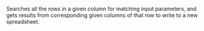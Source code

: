 Searches all the rows in a given column for matching input parameters, and gets results from corresponding given columns of that row to write to a new spreadsheet.
